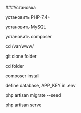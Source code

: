 ###Установка

установить PHP-7.4+

установить MySQL

установить composer

cd /var/www/

git clone folder

cd folder

composer install

define database, APP_KEY in .env

php artisan migrate --seed

php artisan serve
